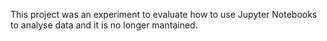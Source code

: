 This project was an experiment to evaluate how to use Jupyter Notebooks to analyse data and it is no longer mantained.
